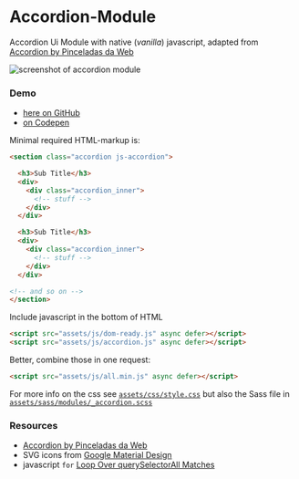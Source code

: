 # Accordion-Module

Accordion Ui Module with native (_vanilla_) javascript, adapted from [Accordion by Pinceladas da Web](https://github.com/pinceladasdaweb/accordion)

![screenshot of accordion module](http://atelierbram.github.io/Accordion-Module/assets/img/accordion-module-screengrab.png "screenshot of accordion module")

### Demo
- [here on GitHub](http://atelierbram.github.io/Accordion-Module/)
- [on Codepen](http://codepen.io/atelierbram/)


Minimal required HTML-markup is:

```html
<section class="accordion js-accordion">

  <h3>Sub Title</h3>
  <div>
    <div class="accordion_inner">
      <!-- stuff -->
    </div>
  </div>

  <h3>Sub Title</h3>
  <div>
    <div class="accordion_inner">
      <!-- stuff -->
    </div>
  </div>

<!-- and so on -->
</section>

```

Include javascript in the bottom of HTML

```html
<script src="assets/js/dom-ready.js" async defer></script>
<script src="assets/js/accordion.js" async defer></script>
```

Better, combine those in one request:
```html
<script src="assets/js/all.min.js" async defer></script>
```

For more info on the css see [`assets/css/style.css`](https://github.com/atelierbram/Accordion-Module/blob/master/assets/css/style.css) but also the Sass file in [`assets/sass/modules/_accordion.scss`](https://github.com/atelierbram/Accordion-Module/blob/master/assets/sass/modules/_accordion.scss)

### Resources
- [Accordion by Pinceladas da Web](https://github.com/pinceladasdaweb/accordion)
- SVG icons from [Google Material Design](https://github.com/google/material-design-icons)
- javascript `for` [Loop Over querySelectorAll Matches](https://css-tricks.com/snippets/javascript/loop-queryselectorall-matches/)
